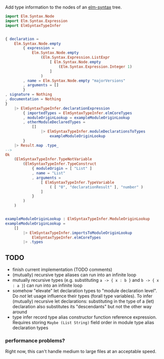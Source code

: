 Add type information to the nodes
of an [elm-syntax](https://dark.elm.dmy.fr/packages/stil4m/elm-syntax/latest/) tree.

```elm
import Elm.Syntax.Node
import Elm.Syntax.Expression
import ElmSyntaxTypeInfer


{ declaration =
    Elm.Syntax.Node.empty
        { expression =
            Elm.Syntax.Node.empty
                (Elm.Syntax.Expression.ListExpr
                    [ Elm.Syntax.Node.empty
                        (Elm.Syntax.Expression.Integer 1)
                    ]
                )
        , name = Elm.Syntax.Node.empty "majorVersions"
        , arguments = []
        }
, signature = Nothing
, documentation = Nothing
}
    |> ElmSyntaxTypeInfer.declarationExpression
        { importedTypes = ElmSyntaxTypeInfer.elmCoreTypes
        , moduleOriginLookup = exampleModuleOriginLookup
        , otherModuleDeclaredTypes =
            []
                |> ElmSyntaxTypeInfer.moduleDeclarationsToTypes
                    exampleModuleOriginLookup
        }
    |> Result.map .type_
-->
Ok
    (ElmSyntaxTypeInfer.TypeNotVariable
        (ElmSyntaxTypeInfer.TypeConstruct
            { moduleOrigin = [ "List" ]
            , name = "List"
            , arguments =
                [ ElmSyntaxTypeInfer.TypeVariable
                    ( [ "0", "declarationResult" ], "number" )
                ]
            }
        )
    )


exampleModuleOriginLookup : ElmSyntaxTypeInfer.ModuleOriginLookup
exampleModuleOriginLookup =
    []
        |> ElmSyntaxTypeInfer.importsToModuleOriginLookup
            ElmSyntaxTypeInfer.elmCoreTypes
        |> .types
```

## TODO

-   finish current implementation (TODO comments)
-   (mutually) recursive type aliases can run into an infinite loop
-   mutually recursive types (e.g. substituting `a -> { x : b }` and `b -> { x : a }`) can run into an infinite loop
-   somehow "elevate" let declaration types to "module declaration level".
    Do _not_ let usage influence their types
    (forall type variables).
    To infer (mutually) recursive let declarations:
    substituting in the type of a (let) declaration also substitutes its "descendants"
    but not the other way around
-   type infer record type alias constructor function reference expression.
    Requires storing `Maybe (List String)` field order in module type alias declaration types

### performance problems?

Right now, this can't handle medium to large files at an acceptable speed.
